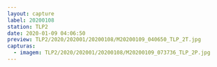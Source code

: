 ```yaml
---
layout: capture
label: 20200108
station: TLP2
date: 2020-01-09 04:06:50
preview: TLP2/2020/202001/20200108/M20200109_040650_TLP_2T.jpg
capturas:
  - imagem: TLP2/2020/202001/20200108/M20200109_073736_TLP_2P.jpg
---
```

